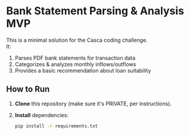# Bank Statement Parsing & Analysis MVP

This is a minimal solution for the Casca coding challenge.  
It:
1. Parses PDF bank statements for transaction data
2. Categorizes & analyzes monthly inflows/outflows
3. Provides a basic recommendation about loan suitability

## How to Run

1. **Clone** this repository (make sure it's PRIVATE, per instructions).
2. **Install** dependencies:

   ```bash
   pip install -r requirements.txt
   